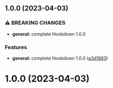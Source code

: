 ## 1.0.0 (2023-04-03)


### ⚠ BREAKING CHANGES

* **general:** complete Hookdown 1.0.0

### Features

* **general:** complete Hookdown 1.0.0 ([a3d1883](https://github.com/AkiraVoid-Productions/Hookdown/commit/a3d188324ea3c26a3537530ce9d41bcddc2c2fe2))

# 1.0.0 (2023-04-03)
